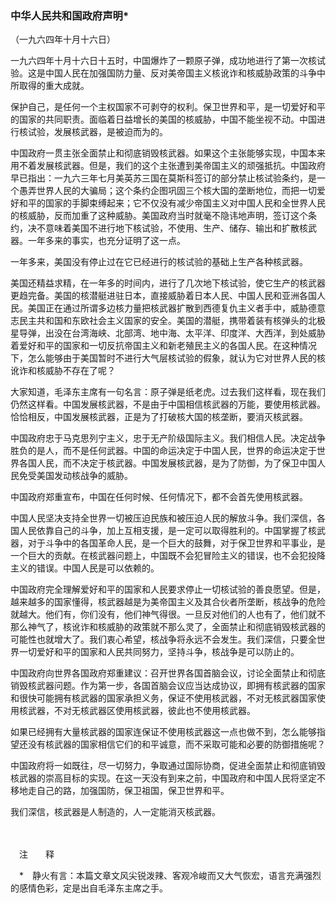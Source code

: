 ### **中华人民共和国政府声明**\*

（一九六四年十月十六日）

一九六四年十月十六日十五时，中国爆炸了一颗原子弹，成功地进行了第一次核试验。这是中国人民在加强国防力量、反对美帝国主义核讹诈和核威胁政策的斗争中所取得的重大成就。

保护自己，是任何一个主权国家不可剥夺的权利。保卫世界和平，是一切爱好和平的国家的共同职责。面临着日益增长的美国的核威胁，中国不能坐视不动。中国进行核试验，发展核武器，是被迫而为的。

中国政府一贯主张全面禁止和彻底销毁核武器。如果这个主张能够实现，中国本来用不着发展核武器。但是，我们的这个主张遭到美帝国主义的顽强抵抗。中国政府早已指出：一九六三年七月美英苏三国在莫斯科签订的部分禁止核试验条约，是一个愚弄世界人民的大骗局；这个条约企图巩固三个核大国的垄断地位，而把一切爱好和平的国家的手脚束缚起来；它不仅没有减少帝国主义对中国人民和全世界人民的核威胁，反而加重了这种威胁。美国政府当时就毫不隐讳地声明，签订这个条约，决不意味着美国不进行地下核试验，不使用、生产、储存、输出和扩散核武器。一年多来的事实，也充分证明了这一点。

一年多来，美国没有停止过在它已经进行的核试验的基础上生产各种核武器。

美国还精益求精，在一年多的时间内，进行了几次地下核试验，使它生产的核武器更趋完备。美国的核潜艇进驻日本，直接威胁着日本人民、中国人民和亚洲各国人民。美国正在通过所谓多边核力量把核武器扩散到西德复仇主义者手中，威胁德意志民主共和国和东欧社会主义国家的安全。美国的潜艇，携带着装有核弹头的北极星导弹，出没在台湾海峡、北部湾、地中海、太平洋、印度洋、大西洋，到处威胁着爱好和平的国家和一切反抗帝国主义和新老殖民主义的各国人民。在这种情况下，怎么能够由于美国暂时不进行大气层核试验的假象，就认为它对世界人民的核讹诈和核威胁不存在了呢？

大家知道，毛泽东主席有一句名言：原子弹是纸老虎。过去我们这样看，现在我们仍然这样看。中国发展核武器，不是由于中国相信核武器的万能，要使用核武器。恰恰相反，中国发展核武器，正是为了打破核大国的核垄断，要消灭核武器。

中国政府忠于马克思列宁主义，忠于无产阶级国际主义。我们相信人民。决定战争胜负的是人，而不是任何武器。中国的命运决定于中国人民，世界的命运决定于世界各国人民，而不决定于核武器。中国发展核武器，是为了防御，为了保卫中国人民免受美国发动核战争的威胁。

中国政府郑重宣布，中国在任何时候、任何情况下，都不会首先使用核武器。

中国人民坚决支持全世界一切被压迫民族和被压迫人民的解放斗争。我们深信，各国人民依靠自己的斗争，加上互相支援，是一定可以取得胜利的。中国掌握了核武器，对于斗争中的各国革命人民，是一个巨大的鼓舞，对于保卫世界和平事业，是一个巨大的贡献。在核武器问题上，中国既不会犯冒险主义的错误，也不会犯投降主义的错误。中国人民是可以依赖的。

中国政府完全理解爱好和平的国家和人民要求停止一切核试验的善良愿望。但是，越来越多的国家懂得，核武器越是为美帝国主义及其合伙者所垄断，核战争的危险就越大。他们有，你们没有，他们神气得很。一旦反对他们的人也有了，他们就不那么神气了，核讹诈和核威胁的政策就不那么灵了，全面禁止和彻底销毁核武器的可能性也就增大了。我们衷心希望，核战争将永远不会发生。我们深信，只要全世界一切爱好和平的国家和人民共同努力，坚持斗争，核战争是可以防止的。

中国政府向世界各国政府郑重建议：召开世界各国首脑会议，讨论全面禁止和彻底销毁核武器问题。作为第一步，各国首脑会议应当达成协议，即拥有核武器的国家和很快可能拥有核武器的国家承担义务，保证不使用核武器，不对无核武器国家使用核武器，不对无核武器区使用核武器，彼此也不使用核武器。

如果已经拥有大量核武器的国家连保证不使用核武器这一点也做不到，怎么能够指望还没有核武器的国家相信它们的和平诚意，而不采取可能和必要的防御措施呢？

中国政府将一如既往，尽一切努力，争取通过国际协商，促进全面禁止和彻底销毁核武器的崇高目标的实现。在这一天没有到来之前，中国政府和中国人民将坚定不移地走自己的路，加强国防，保卫祖国，保卫世界和平。

我们深信，核武器是人制造的，人一定能消灭核武器。

　　

　注　　释　

　\*　静火有言：本篇文章文风尖锐泼辣、客观冷峻而又大气恢宏，语言充满强烈的感情色彩，定是出自毛泽东主席之手。